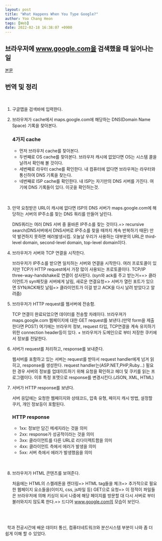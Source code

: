 ```yaml
---
layout: post
title: "What Happens When You Type Google?"
author: Yoo Chang Heon
tags: [Web]
date: 2022-02-18 16:38:07 +0900
---
```


## 브라우저에 www.google.com을 검색했을 때 일어나는 일

[본문](https://medium.com/@maneesha.wijesinghe1/what-happens-when-you-type-an-url-in-the-browser-and-press-enter-bb0aa2449c1a)

## 번역 및 정리

<br/>

1. 구글맵을 검색바에 입력한다.

2. 브라우져가 cache에서 maps.google.com에 해당하는 DNS(Domain Name Space) 기록을 찾아본다.

   ### 4가지 cache

   - 먼저 브라우저 cache를 찾아본다.
   - 두번째로 OS cache를 찾아본다.
     브라우저 캐시에 없었다면 OS는 시스템 콜을 날려서 확인해 볼 것이다.
   - 세번째로 라우터 cache를 확인한다. 내 컴퓨터에 없다면 브라우져는 라우터와 통신하여 DNS 기록을 찾는다.
   - 네번째로 ISP cache를 확인한다. 내 ISP는 자기만의 DNS 서버를 가진다. 여기에 DNS 기록들이 있다. 이곳을 확인하는것.
     <br/><br/><br/>

3. 만약 요청받은 URL이 캐시에 없다면 ISP의 DNS 서버가 maps.google.com에 해당하는 서버의 IP주소를 찾는 DNS 쿼리를 만들어 날린다.

   DNS쿼리는 여러 DNS 서버 중 올바른 IP주소를 찾는 것이다.=> recursive search(DNS서버에서 DNS서버로 IP주소를 찾을 때까지 계속 반복하기 때문)
   만약 발견하지 못하면 에러발생시킴.
   오늘날 우리가 사용하는 대부분의 URL은 third-level domain, second-level domain, top-level domain이다.

4. 브라우저가 서버와 TCP 연결을 시작한다.

   브라우저가 IP주소를 받으면 일치하는 서버와 연결을 시작한다. 여러 프로토콜이 있지만 TCP가 HTTP request에서 가장 많이 사용되는 프로토콜이다.
   TCP/IP three-way-handshake로 연결이 성사된다. (syn와 ack를 주고 받는거==> 클라이언트가 syn패킷을 서버에게 날림, 새로운 연결요청=> 서버가 열린 포트가 있으면 SYN/ACK패킷 날림=> 클라이언트가 이걸 받고 ACK을 다시 날려 받았다고 알려줌)

5. 브라우저가 HTTP request를 웹서버에 전송함.

   TCP 연결이 완료되었으면 데이터를 전송할 차례이다. 브라우져가 maps.google.com 웹페이지에 대한 GET request를 보낸다.(만약 form을 제출한다면 POST) 여기에는 브라우저 정보, request 타입, TCP연결을 계속 유지하기 위한 connection header등이 있다. + 브라우저가 도메인으로 부터 저장한 쿠키에서 정보를 전달한다.

6. 서버가 request를 처리하고, response를 보내준다.

   웹서버를 포함하고 있는 서버는 request를 받아서 request handler에게 넘겨 읽히고, response를 생성한다. request handler는(ASP.NET,PHP,Ruby...) 필요한 경우 서버의 정보를 업데이트하기 위해 요청을 확인하고 헤더 및 쿠키를 읽는 프로그램이다. 이후 특정 포맷으로 response를 변경시킨다.(JSON, XML, HTML)

7. 서버가 HTTP response를 보낸다.

   서버 응답에는 요청한 웹페이지와 상태코드, 압축 유형, 페이지 캐시 방법, 설정할 쿠키, 개인 정보등이 포함된다.

   ### HTTP response

   - 1xx: 정보만 담긴 메세지라는 것을 의미
   - 2xx: response가 성공적이라는 것을 의미
   - 3xx: 클라이언트를 다른 URL로 리다이렉트함을 의미
   - 4xx: 클라이언트 측에서 에러가 발생을 의미
   - 5xx: 서버 측에서 에러가 발생했음을 의미
     <br/><br/><br/>

8. 브라우저가 HTML 콘텐츠를 보여준다.

   처음에는 HTML의 스켈레톤을 렌더링=> HTML tag들을 체크=> 추가적으로 필요한 웹페이지 요소들을(이미지, css, js파일 등) GET으로 요청=> 이 정적이 파일들은 브라우저에 의해 키싱이 되서 나중에 해당 페이지를 방문할 대 다시 서버로 부터 불러와지지 않도록 한다.=> 드디어 www.google.com의 모습이 보인다.

<br/><br/><br/>
&ensp;학과 전공시간에 배운 데이터 통신, 컴퓨터네트워크와 분산시스템 부분이 나와 좀 더 쉽게 이해 할 수 있었다.
